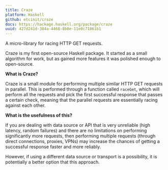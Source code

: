 ```yaml
---
title: Craze
platform: Haskell
github: etcinit/craze
docs: https://hackage.haskell.org/package/craze
uuid: 427d241d-384a-4468-8b0e-11e0c71861b1
---
```


A micro-library for racing HTTP GET requests.

<!--more-->

Craze is my first open-source Haskell package. It started as a small algorithm
for work, but as gained more features it was polished enough to open-source.

**What is Craze?**

Craze is a small module for performing multiple similar HTTP GET requests in
parallel. This is performed through a function called `raceGet`, which will
perform all the requests and pick the first successful response that passes a
certain check, meaning that the parallel requests are essentially racing
against each other.

**What is the usefulness of this?**

If you are dealing with data source or API that is very unreliable (high
latency, random failures) and there are no limitations on performing
significantly more requests, then performing multiple requests (through direct
connections, proxies, VPNs) may increase the chances of getting a successful
response faster and more reliably.

However, if using a different data source or transport is a possibility, it is
potentially a better option that this approach.
